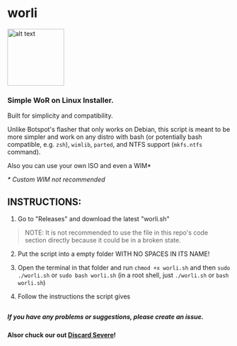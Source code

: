 # worli
<img src="https://user-images.githubusercontent.com/76966404/138036784-79d9e23f-7eae-414c-904e-9c8883382bed.png" alt="alt text" title="logo made by fengzi" width="128" height="128">

### Simple WoR on Linux Installer.

Built for simplicity and compatibility.

Unlike Botspot's flasher that only works on Debian, this script is meant to be more simpler and work on any distro with bash (or potentially bash compatible, e.g. `zsh`), `wimlib`, `parted`, and NTFS support (`mkfs.ntfs` command). 
 
Also you can use your own ISO and even a WIM*

*\* Custom WIM not recommended*

## INSTRUCTIONS:

1. Go to "Releases" and download the latest "worli.sh"

  > NOTE: It is not recommended to use the file in this repo's code section directly because it could be in a broken state.

2. Put the script into a empty folder WITH NO SPACES IN ITS NAME!

3. Open the terminal in that folder and run `chmod +x worli.sh` and then `sudo ./worli.sh` or `sudo bash worli.sh` (in a root shell, just `./worli.sh` or `bash worli.sh`)

4. Follow the instructions the script gives

##

##### If you have any problems or suggestions, please create an issue.

**Alsor chuck our out [Discard Severe](https://discord.gg/26CMEjQ47g)!**
